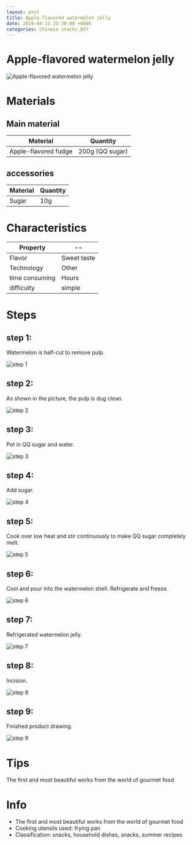 ```yaml
---
layout: post
title: Apple-flavored watermelon jelly
date: 2019-04-15 22:30:00 +0800
categories: Chinese_snacks_DIY
---
```


# Apple-flavored watermelon jelly

![Apple-flavored watermelon jelly]({{site.baseurl}}/img/404401/404401.jpg)

# Materials


## Main material

Material|Quantity
--|--
Apple-flavored fudge|200g (QQ sugar)

## accessories

Material|Quantity
--|--
Sugar|10g

# Characteristics

Property|--
--|--
Flavor|Sweet taste
Technology|Other
time consuming|Hours
difficulty|simple

# Steps

## step 1:

Watermelon is half-cut to remove pulp.

![step 1]({{site.baseurl}}/img/404401/1.jpg)

## step 2:

As shown in the picture, the pulp is dug clean.

![step 2]({{site.baseurl}}/img/404401/2.jpg)

## step 3:

Pot in QQ sugar and water.

![step 3]({{site.baseurl}}/img/404401/3.jpg)

## step 4:

Add sugar.

![step 4]({{site.baseurl}}/img/404401/4.jpg)

## step 5:

Cook over low heat and stir continuously to make QQ sugar completely melt.

![step 5]({{site.baseurl}}/img/404401/5.jpg)

## step 6:

Cool and pour into the watermelon shell. Refrigerate and freeze.

![step 6]({{site.baseurl}}/img/404401/6.jpg)

## step 7:

Refrigerated watermelon jelly.

![step 7]({{site.baseurl}}/img/404401/7.jpg)

## step 8:

Incision.

![step 8]({{site.baseurl}}/img/404401/8.jpg)

## step 9:

Finished product drawing.

![step 9]({{site.baseurl}}/img/404401/9.jpg)

# Tips

The first and most beautiful works from the world of gourmet food

# Info

- The first and most beautiful works from the world of gourmet food
- Cooking utensils used: frying pan
- Classification: snacks, household dishes, snacks, summer recipes